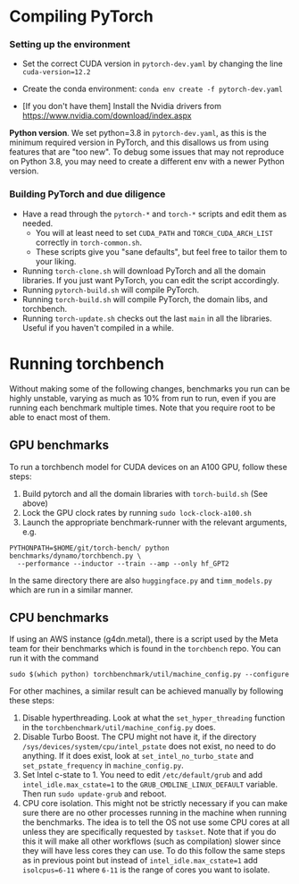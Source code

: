 # Compiling PyTorch

### Setting up the environment

- Set the correct CUDA version in `pytorch-dev.yaml` by changing the line `cuda-version=12.2`

- Create the conda environment: `conda env create -f pytorch-dev.yaml`

- [If you don't have them] Install the Nvidia drivers from https://www.nvidia.com/download/index.aspx

**Python version**. We set python=3.8 in `pytorch-dev.yaml`, as this is the minimum required version in PyTorch, and this disallows us from using features that are "too new".
To debug some issues that may not reproduce on Python 3.8, you may need to create a different env with a newer Python version.


### Building PyTorch and due diligence

- Have a read through the `pytorch-*` and `torch-*` scripts and edit them as needed.
  - You will at least need to set `CUDA_PATH` and `TORCH_CUDA_ARCH_LIST` correctly in `torch-common.sh`.
  - These scripts give you "sane defaults", but feel free to tailor them to your liking.
- Running `torch-clone.sh` will download PyTorch and all the domain libraries. If you just want PyTorch, you can edit the script accordingly.
- Running `pytorch-build.sh` will compile PyTorch.
- Running `torch-build.sh` will compile PyTorch, the domain libs, and torchbench.
- Running `torch-update.sh` checks out the last `main` in all the libraries. Useful if you haven't compiled in a while.


# Running torchbench

Without making some of the following changes, benchmarks you run can be highly unstable, varying as much as 10% from run to run, even if you are running each benchmark multiple times. Note that you require root to be able to enact most of them.

## GPU benchmarks

To run a torchbench model for CUDA devices on an A100 GPU, follow these steps:

1. Build pytorch and all the domain libraries with `torch-build.sh` (See above)
2. Lock the GPU clock rates by running `sudo lock-clock-a100.sh`
3. Launch the appropriate benchmark-runner with the relevant arguments, e.g.
```
PYTHONPATH=$HOME/git/torch-bench/ python benchmarks/dynamo/torchbench.py \
  --performance --inductor --train --amp --only hf_GPT2
```
In the same directory there are also `huggingface.py` and `timm_models.py` which
are run in a similar manner.

## CPU benchmarks

If using an AWS instance (g4dn.metal), there is a script used by the Meta team for their benchmarks which is found in the `torchbench` repo. You can run it with the command

```
sudo $(which python) torchbenchmark/util/machine_config.py --configure
```

For other machines, a similar result can be achieved manually by following these steps:

1. Disable hyperthreading. Look at what the `set_hyper_threading` function in the `torchbenchmark/util/machine_config.py` does.
2. Disable Turbo Boost. The CPU might not have it, if the directory `/sys/devices/system/cpu/intel_pstate` does not exist, no need to do anything. If it does exist, look at `set_intel_no_turbo_state` and `set_pstate_frequency` in `machine_config.py`.
3. Set Intel c-state to 1. You need to edit `/etc/default/grub` and add `intel_idle.max_cstate=1` to the `GRUB_CMDLINE_LINUX_DEFAULT` variable. Then run `sudo update-grub` and reboot.
3. CPU core isolation. This might not be strictly necessary if you can make sure there are no other processes running in the machine when running the benchmarks. The idea is to tell the OS not use some CPU cores at all unless they are specifically requested by `taskset`. Note that if you do this it will make all other workflows (such as compilation) slower since they will have less cores they can use.  To do this follow the same steps as in previous point but instead of `intel_idle.max_cstate=1` add `isolcpus=6-11` where `6-11` is the range of cores you want to isolate.

